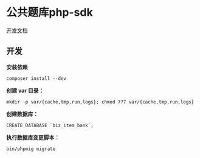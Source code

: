 # 公共题库php-sdk

[开发文档](http://item-bank-docs.st.edusoho.cn/developer/)

## 开发
**安装依赖**
```
composer install --dev
```
**创建 var 目录：**

```
mkdir -p var/{cache,tmp,run,logs}; chmod 777 var/{cache,tmp,run,logs}
```

**创建数据库：**

```shell
CREATE DATABASE `biz_item_bank`;
```

**执行数据库变更脚本：**

```shell
bin/phpmig migrate
```